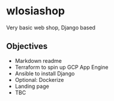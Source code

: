 # wlosiashop
Very basic web shop, Django based

## Objectives
- Markdown readme
- Terraform to spin up GCP App Engine
- Ansible to install Django
- Optional: Dockerize
- Landing page
- TBC